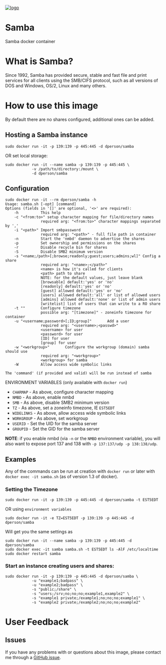 [![logo](https://raw.githubusercontent.com/dperson/samba/master/logo.jpg)](https://www.samba.org)

# Samba

Samba docker container

# What is Samba?

Since 1992, Samba has provided secure, stable and fast file and print services
for all clients using the SMB/CIFS protocol, such as all versions of DOS and
Windows, OS/2, Linux and many others.

# How to use this image

By default there are no shares configured, additional ones can be added.

## Hosting a Samba instance

    sudo docker run -it -p 139:139 -p 445:445 -d dperson/samba

OR set local storage:

    sudo docker run -it --name samba -p 139:139 -p 445:445 \
                -v /path/to/directory:/mount \
                -d dperson/samba

## Configuration

    sudo docker run -it --rm dperson/samba -h
    Usage: samba.sh [-opt] [command]
    Options (fields in '[]' are optional, '<>' are required):
        -h          This help
        -c "<from:to>" setup character mapping for file/directory names
                    required arg: "<from:to>" character mappings separated by ','
        -i "<path>" Import smbpassword
                    required arg: "<path>" - full file path in container
        -n          Start the 'nmbd' daemon to advertise the shares
        -p          Set ownership and permissions on the shares
        -r          Disable recycle bin for shares
        -S          Disable SMB2 minimum version
        -s "<name;/path>[;browse;readonly;guest;users;admins;wl]" Config a share
                    required arg: "<name>;</path>"
                    <name> is how it's called for clients
                    <path> path to share
                    NOTE: for the default values, just leave blank
                    [browsable] default:'yes' or 'no'
                    [readonly] default:'yes' or 'no'
                    [guest] allowed default:'yes' or 'no'
                    [users] allowed default:'all' or list of allowed users
                    [admins] allowed default:'none' or list of admin users
                    [writelist] list of users that can write to a RO share
        -t ""       Configure timezone
                    possible arg: "[timezone]" - zoneinfo timezone for container
        -u "<username;password>[;ID;group]"       Add a user
                    required arg: "<username>;<passwd>"
                    <username> for user
                    <password> for user
                    [ID] for user
                    [group] for user
        -w "<workgroup>"       Configure the workgroup (domain) samba should use
                    required arg: "<workgroup>"
                    <workgroup> for samba
        -W          Allow access wide symbolic links

    The 'command' (if provided and valid) will be run instead of samba

ENVIRONMENT VARIABLES (only available with `docker run`)

 * `CHARMAP` - As above, configure character mapping
 * `NMBD` - As above, enable nmbd
 * `SMB` - As above, disable SMB2 minimum version
 * `TZ` - As above, set a zoneinfo timezone, IE `EST5EDT`
 * `WIDELINKS` - As above, allow access wide symbolic links
 * `WORKGROUP` - As above, set workgroup
 * `USERID` - Set the UID for the samba server
 * `GROUPID` - Set the GID for the samba server

**NOTE**: if you enable nmbd (via `-n` or the `NMBD` environment variable), you
will also want to expose port 137 and 138 with `-p 137:137/udp -p 138:138/udp`.

## Examples

Any of the commands can be run at creation with `docker run` or later with
`docker exec -it samba.sh` (as of version 1.3 of docker).

### Setting the Timezone

    sudo docker run -it -p 139:139 -p 445:445 -d dperson/samba -t EST5EDT

OR using `environment variables`

    sudo docker run -it -e TZ=EST5EDT -p 139:139 -p 445:445 -d dperson/samba

Will get you the same settings as

    sudo docker run -it --name samba -p 139:139 -p 445:445 -d dperson/samba
    sudo docker exec -it samba samba.sh -t EST5EDT ls -AlF /etc/localtime
    sudo docker restart samba

### Start an instance creating users and shares:

    sudo docker run -it -p 139:139 -p 445:445 -d dperson/samba \
                -u "example1;badpass" \
                -u "example2;badpass" \
                -s "public;/share" \
                -s "users;/srv;no;no;no;example1,example2" \
                -s "example1 private;/example1;no;no;no;example1" \
                -s "example2 private;/example2;no;no;no;example2"

# User Feedback

## Issues

If you have any problems with or questions about this image, please contact me
through a [GitHub issue](https://github.com/dperson/samba/issues).